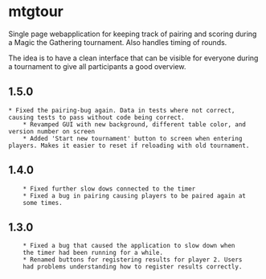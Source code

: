 mtgtour
=======
Single page webapplication for keeping track of pairing and scoring during a Magic the Gathering tournament.
Also handles timing of rounds. 

The idea is to have a clean interface that can be visible for everyone during a tournament to give all participants a good overview.

1.5.0
-----
	* Fixed the pairing-bug again. Data in tests where not correct, causing tests to pass without code being correct.
        * Revamped GUI with new background, different table color, and version number on screen
        * Added 'Start new tournament' button to screen when entering players. Makes it easier to reset if reloading with old tournament.

1.4.0
-----
        * Fixed further slow dows connected to the timer
        * Fixed a bug in pairing causing players to be paired again at
        some times.

1.3.0
-----
        * Fixed a bug that caused the application to slow down when
        the timer had been running for a while.
        * Renamed buttons for registering results for player 2. Users
        had problems understanding how to register results correctly.


